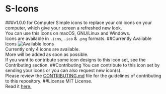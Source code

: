 # S-Icons
###v1.0.0 for Computer
Simple icons to replace your old icons on your computer, which give your screen a refreshed new look.<br>
You can use this icons on macOS, GNU/Linux and Windows.<br>
Icons are available in `.icns`, `.ico` & `.png` formats.
##Currently Available Icons
<img src="/" alt="Available Icons"><br>
Currently only 4 icons are available.<br>
More will be added as soon as possible.<br>
If you want to contribute some icon designs to this icon set, see the Contributing section.
##Contributing
You can contribute to this icon set by sending your icons or you can also request new icon(s).<br>
Please review the <a href="CONTRIBUTING.md">CONTRIBUTING.md</a> file for the guidelines of contributing to this repository.
##License
MIT License.<br>
Read it <a href="LICENSE.md">here.</a>
